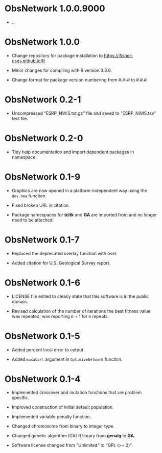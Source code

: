 # ObsNetwork 1.0.0.9000

- ...

# ObsNetwork 1.0.0

- Change repository for package installation to https://jfisher-usgs.github.io/R

- Minor changes for compiling with R version 3.3.0.

- Change format for package version numbering from #.#-# to #.#.#

# ObsNetwork 0.2-1

- Uncompressed "ESRP_NWIS.txt.gz" file and saved to "ESRP_NWIS.tsv" text file.

# ObsNetwork 0.2-0

- Tidy help documentation and import dependent packages in namespace.

# ObsNetwork 0.1-9

- Graphics are now opened in a platform-independent way using the `dev.new` function.

- Fixed broken URL in citation.

- Package namespaces for **tcltk** and **GA** are imported from and no longer need to be attached.

# ObsNetwork 0.1-7

- Replaced the deprecated overlay function with over.

- Added citation for U.S. Geological Survey report.

# ObsNetwork 0.1-6

- LICENSE file edited to clearly state that this software is in the public domain.

- Revised calculation of the number of iterations the best fitness value was repeated; was reporting n + 1 for n repeats.

# ObsNetwork 0.1-5

- Added percent local error to output.

- Added `maxabort` argument in `OptimizeNetwork` function.

# ObsNetwork 0.1-4

- Implemented crossover and mutation functions that are problem specific.

- Improved construction of initial default population.

- Implemented variable penalty function.

- Changed chromosome from binary to integer type.

- Changed genetic algorithm (GA) R library from **genalg** to **GA**.

- Software license changed from "Unlimited" to "GPL (>= 2)".

